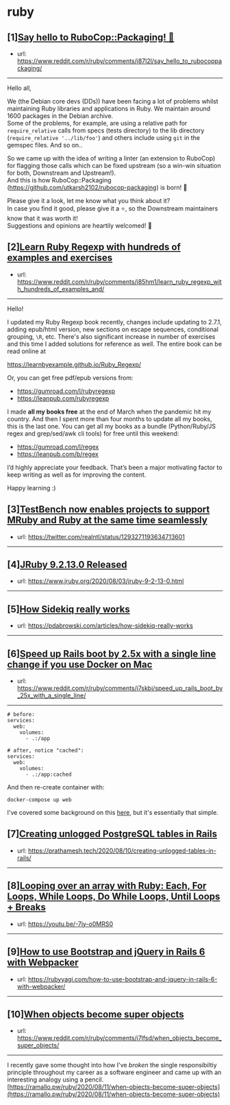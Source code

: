 # ruby
## [1][Say hello to RuboCop::Packaging! 👋](https://www.reddit.com/r/ruby/comments/i87l2l/say_hello_to_rubocoppackaging/)
- url: https://www.reddit.com/r/ruby/comments/i87l2l/say_hello_to_rubocoppackaging/
---
Hello all,

We (the Debian core devs (DDs)) have been facing a lot of problems whilst maintaining Ruby libraries and applications in Ruby. We maintain around 1600 packages in the Debian archive.  
Some of the problems, for example, are using a relative path for `require_relative` calls from specs (tests directory) to the lib directory (`require_relative '../lib/foo'`) and others include using `git` in the gemspec files. And so on..

So we came up with the idea of writing a linter (an extension to RuboCop) for flagging those calls which can be fixed upstream (so a win-win situation for both, Downstream and Upstream!).  
And this is how RuboCop::Packaging (https://github.com/utkarsh2102/rubocop-packaging) is born! 💖

Please give it a look, let me know what you think about it?  
In case you find it good, please give it a ⭐, so the Downstream maintainers know that it was worth it!    
Suggestions and opinions are heartily welcomed! 🤗
## [2][Learn Ruby Regexp with hundreds of examples and exercises](https://www.reddit.com/r/ruby/comments/i85hm1/learn_ruby_regexp_with_hundreds_of_examples_and/)
- url: https://www.reddit.com/r/ruby/comments/i85hm1/learn_ruby_regexp_with_hundreds_of_examples_and/
---
Hello!

I updated my Ruby Regexp book recently, changes include updating to 2.7.1, adding epub/html version, new sections on escape sequences, conditional grouping, `\R`, etc. There's also significant increase in number of exercises and this time I added solutions for reference as well. The entire book can be read online at

https://learnbyexample.github.io/Ruby_Regexp/

Or, you can get free pdf/epub versions from:

* https://gumroad.com/l/rubyregexp
* https://leanpub.com/rubyregexp

I made **all my books free** at the end of March when the pandemic hit my country. And then I spent more than four months to update all my books, this is the last one. You can get all my books as a bundle (Python/Ruby/JS regex and grep/sed/awk cli tools) for free until this weekend:

* https://gumroad.com/l/regex
* https://leanpub.com/b/regex

I’d highly appreciate your feedback. That’s been a major motivating factor to keep writing as well as for improving the content.

Happy learning :)
## [3][TestBench now enables projects to support MRuby and Ruby at the same time seamlessly](https://www.reddit.com/r/ruby/comments/i7yktf/testbench_now_enables_projects_to_support_mruby/)
- url: https://twitter.com/realntl/status/1293271193634713601
---

## [4][JRuby 9.2.13.0 Released](https://www.reddit.com/r/ruby/comments/i82f55/jruby_92130_released/)
- url: https://www.jruby.org/2020/08/03/jruby-9-2-13-0.html
---

## [5][How Sidekiq really works](https://www.reddit.com/r/ruby/comments/i7qj7b/how_sidekiq_really_works/)
- url: https://pdabrowski.com/articles/how-sidekiq-really-works
---

## [6][Speed up Rails boot by 2.5x with a single line change if you use Docker on Mac](https://www.reddit.com/r/ruby/comments/i7skbj/speed_up_rails_boot_by_25x_with_a_single_line/)
- url: https://www.reddit.com/r/ruby/comments/i7skbj/speed_up_rails_boot_by_25x_with_a_single_line/
---
    # before:
    services:
      web:
        volumes:
          - .:/app
    
    # after, notice "cached":
    services:
      web:
        volumes:
          - .:/app:cached

And then re-create container with: 

    docker-compose up web

I've covered some background on this [here](https://levelup.gitconnected.com/speed-up-rails-on-docker-on-mac-2c9871c33f63?source=friends_link&amp;sk=ef3e03f93b0a149ddace1022c0565f98), but it's essentially that simple.
## [7][Creating unlogged PostgreSQL tables in Rails](https://www.reddit.com/r/ruby/comments/i7p96x/creating_unlogged_postgresql_tables_in_rails/)
- url: https://prathamesh.tech/2020/08/10/creating-unlogged-tables-in-rails/
---

## [8][Looping over an array with Ruby: Each, For Loops, While Loops, Do While Loops, Until Loops + Breaks](https://www.reddit.com/r/ruby/comments/i7sydn/looping_over_an_array_with_ruby_each_for_loops/)
- url: https://youtu.be/-7iy-o0MRS0
---

## [9][How to use Bootstrap and jQuery in Rails 6 with Webpacker](https://www.reddit.com/r/ruby/comments/i7sy06/how_to_use_bootstrap_and_jquery_in_rails_6_with/)
- url: https://rubyyagi.com/how-to-use-bootstrap-and-jquery-in-rails-6-with-webpacker/
---

## [10][When objects become super objects](https://www.reddit.com/r/ruby/comments/i7lfsd/when_objects_become_super_objects/)
- url: https://www.reddit.com/r/ruby/comments/i7lfsd/when_objects_become_super_objects/
---
I recently gave some thought into how I've _broken_ the single responsibiltiy principle throughout my career as a software engineer and came up with an interesting analogy using a pencil. [https://ramallo.pw/ruby/2020/08/11/when-objects-become-super-objects](https://ramallo.pw/ruby/2020/08/11/when-objects-become-super-objects)
